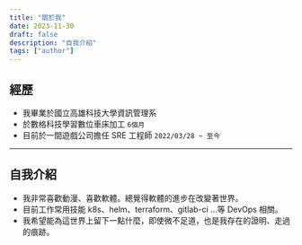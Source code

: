 ```yaml
---
title: "關於我"
date: 2023-11-30
draft: false
description: "自我介紹"
tags: ["author"]
---
```

## 經歷
* 我畢業於國立高雄科技大學資訊管理系
* 於數格科技學習數位車床加工 `6個月`
* 目前於一間遊戲公司擔任 SRE 工程師 `2022/03/28 ~ 至今`

---
## 自我介紹
* 我非常喜歡動漫、喜歡軟體。總覺得軟體的進步在改變著世界。
* 目前工作常用技能 k8s、helm、terraform、gitlab-ci ...等 DevOps 相關。
* 我希望能為這世界上留下一點什麼，即使微不足道，也是我存在的證明、走過的痕跡。
